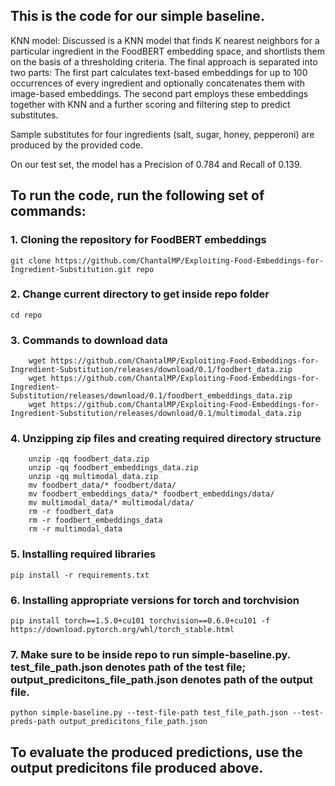## This is the code for our simple baseline. 
KNN model: Discussed is a KNN model that finds K nearest neighbors for a particular ingredient in the FoodBERT embedding space, and shortlists them on the basis of a thresholding criteria. The final approach is separated into two parts: The first part calculates text-based embeddings for up to 100 occurrences of every ingredient and optionally concatenates them with image-based embeddings. The second part employs these embeddings together with KNN and a further scoring and filtering step to predict substitutes.

Sample substitutes for four ingredients (salt, sugar, honey, pepperoni) are produced by the provided code.

On our test set, the model has a Precision of 0.784 and Recall of 0.139.

## To run the code, run the following set of commands:

### 1. Cloning the repository for FoodBERT embeddings
```
git clone https://github.com/ChantalMP/Exploiting-Food-Embeddings-for-Ingredient-Substitution.git repo
```
### 2. Change current directory to get inside repo folder
```
cd repo
```

### 3. Commands to download data
```
    wget https://github.com/ChantalMP/Exploiting-Food-Embeddings-for-Ingredient-Substitution/releases/download/0.1/foodbert_data.zip
    wget https://github.com/ChantalMP/Exploiting-Food-Embeddings-for-Ingredient-Substitution/releases/download/0.1/foodbert_embeddings_data.zip
    wget https://github.com/ChantalMP/Exploiting-Food-Embeddings-for-Ingredient-Substitution/releases/download/0.1/multimodal_data.zip
```

### 4. Unzipping zip files and creating required directory structure
```
    unzip -qq foodbert_data.zip
    unzip -qq foodbert_embeddings_data.zip
    unzip -qq multimodal_data.zip
    mv foodbert_data/* foodbert/data/
    mv foodbert_embeddings_data/* foodbert_embeddings/data/
    mv multimodal_data/* multimodal/data/
    rm -r foodbert_data
    rm -r foodbert_embeddings_data
    rm -r multimodal_data
```

### 5. Installing required libraries
```
pip install -r requirements.txt
```
### 6. Installing appropriate versions for torch and torchvision
```
pip install torch==1.5.0+cu101 torchvision==0.6.0+cu101 -f https://download.pytorch.org/whl/torch_stable.html
```

### 7. Make sure to be inside repo to run simple-baseline.py. test_file_path.json denotes path of the test file; output_predicitons_file_path.json denotes path of the output file.

```
python simple-baseline.py --test-file-path test_file_path.json --test-preds-path output_predicitons_file_path.json
```

## To evaluate the produced predictions, use the output predicitons file produced above.
